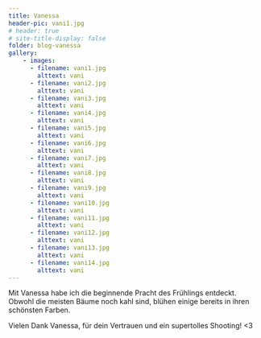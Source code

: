 ```yaml
---
title: Vanessa
header-pic: vani1.jpg
# header: true
# site-title-display: false
folder: blog-vanessa
gallery: 
    - images:
      - filename: vani1.jpg
        alttext: vani
      - filename: vani2.jpg
        alttext: vani
      - filename: vani3.jpg
        alttext: vani
      - filename: vani4.jpg
        alttext: vani
      - filename: vani5.jpg
        alttext: vani
      - filename: vani6.jpg
        alttext: vani
      - filename: vani7.jpg
        alttext: vani
      - filename: vani8.jpg
        alttext: vani
      - filename: vani9.jpg
        alttext: vani
      - filename: vani10.jpg
        alttext: vani
      - filename: vani11.jpg
        alttext: vani
      - filename: vani12.jpg
        alttext: vani
      - filename: vani13.jpg
        alttext: vani
      - filename: vani14.jpg
        alttext: vani
---
```

Mit Vanessa habe ich die beginnende Pracht des Frühlings entdeckt. Obwohl die meisten Bäume noch kahl sind, blühen einige bereits in ihren schönsten Farben. 

Vielen Dank Vanessa, für dein Vertrauen und ein supertolles Shooting!
&lt;3
